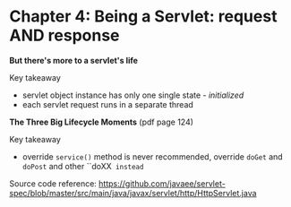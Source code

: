# Chapter 4: Being a Servlet: request AND response
**But there's more to a servlet's life**

Key takeaway

* servlet object instance has only one single state - *initialized*
* each servlet request runs in a separate thread

**The Three Big Lifecycle Moments** (pdf page 124)

Key takeaway

* override `service()` method is never recommended, override `doGet` and `doPost` and other ``doXX` instead`

Source code reference: https://github.com/javaee/servlet-spec/blob/master/src/main/java/javax/servlet/http/HttpServlet.java

